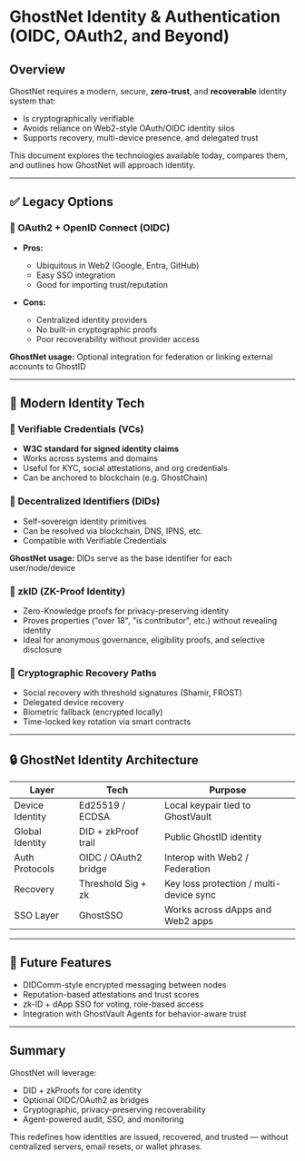 # GhostNet Identity & Authentication (OIDC, OAuth2, and Beyond)

## Overview

GhostNet requires a modern, secure, **zero-trust**, and **recoverable** identity system that:

* Is cryptographically verifiable
* Avoids reliance on Web2-style OAuth/OIDC identity silos
* Supports recovery, multi-device presence, and delegated trust

This document explores the technologies available today, compares them, and outlines how GhostNet will approach identity.

---

## ✅ Legacy Options

### 🔑 OAuth2 + OpenID Connect (OIDC)

* **Pros:**

  * Ubiquitous in Web2 (Google, Entra, GitHub)
  * Easy SSO integration
  * Good for importing trust/reputation
* **Cons:**

  * Centralized identity providers
  * No built-in cryptographic proofs
  * Poor recoverability without provider access

**GhostNet usage:** Optional integration for federation or linking external accounts to GhostID

---

## 🔐 Modern Identity Tech

### 🧾 Verifiable Credentials (VCs)

* **W3C standard for signed identity claims**
* Works across systems and domains
* Useful for KYC, social attestations, and org credentials
* Can be anchored to blockchain (e.g. GhostChain)

### 🧬 Decentralized Identifiers (DIDs)

* Self-sovereign identity primitives
* Can be resolved via blockchain, DNS, IPNS, etc.
* Compatible with Verifiable Credentials

**GhostNet usage:** DIDs serve as the base identifier for each user/node/device

### 🧠 zkID (ZK-Proof Identity)

* Zero-Knowledge proofs for privacy-preserving identity
* Proves properties ("over 18", "is contributor", etc.) without revealing identity
* Ideal for anonymous governance, eligibility proofs, and selective disclosure

### 🔄 Cryptographic Recovery Paths

* Social recovery with threshold signatures (Shamir, FROST)
* Delegated device recovery
* Biometric fallback (encrypted locally)
* Time-locked key rotation via smart contracts

---

## 🔒 GhostNet Identity Architecture

| Layer           | Tech                 | Purpose                                 |
| --------------- | -------------------- | --------------------------------------- |
| Device Identity | Ed25519 / ECDSA      | Local keypair tied to GhostVault        |
| Global Identity | DID + zkProof trail  | Public GhostID identity                 |
| Auth Protocols  | OIDC / OAuth2 bridge | Interop with Web2 / Federation          |
| Recovery        | Threshold Sig + zk   | Key loss protection / multi-device sync |
| SSO Layer       | GhostSSO             | Works across dApps and Web2 apps        |

---

## 🔮 Future Features

* DIDComm-style encrypted messaging between nodes
* Reputation-based attestations and trust scores
* zk-ID + dApp SSO for voting, role-based access
* Integration with GhostVault Agents for behavior-aware trust

---

## Summary

GhostNet will leverage:

* DID + zkProofs for core identity
* Optional OIDC/OAuth2 as bridges
* Cryptographic, privacy-preserving recoverability
* Agent-powered audit, SSO, and monitoring

This redefines how identities are issued, recovered, and trusted — without centralized servers, email resets, or wallet phrases.
